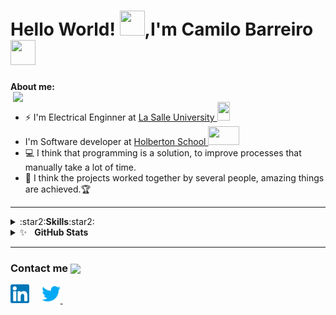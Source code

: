<!--<img align='right' src='https://user-images.githubusercontent.com/5713670/87202985-820dcb80-c2b6-11ea-9f56-7ec461c497c3.gif' width='200"'>-->

# Hello World! <img src="https://user-images.githubusercontent.com/66263776/91667722-3f08f100-eacc-11ea-8645-20084e881c35.gif" width="40" height="40">,I'm Camilo Barreiro <img src="https://user-images.githubusercontent.com/5713670/87202985-820dcb80-c2b6-11ea-9f56-7ec461c497c3.gif" width="40" height="40">

**About me:**
<img align='right' src='https://user-images.githubusercontent.com/66263776/112155766-9fb86200-8bb3-11eb-9e0b-74890022293e.png' width='500"'>
- :zap: I'm Electrical Enginner at <a href="https://www.lasalle.edu.co/">La Salle University <img src="https://user-images.githubusercontent.com/66263776/91668294-644c2e00-ead1-11ea-8774-7e1ff8b9b6a1.gif" width="20" height="30"></a></br>
- I'm Software developer at <a href="https://www.holbertonschool.com/">Holberton School </a><img src="https://user-images.githubusercontent.com/66263776/91668517-ebe66c80-ead2-11ea-9f3a-cb4fd48c62a5.gif" width="50" height="30">
- :computer: I think that programming is a solution, to improve processes that manually take a lot of time.
- :star2: I think the projects worked together by several people, amazing things are achieved.:trophy:



---
<details>
	<summary>:star2:<b>Skills</b>:star2: </summary>
	<br/>

<table>
  <tbody>
    <tr>
        <td align='center'><img width="37px" src="https://cdn3.iconfinder.com/data/icons/logos-and-brands-adobe/512/267_Python-512.png" alt="image"></td>
        <td align='center'><img width="40px" src="https://cdn.iconscout.com/icon/free/png-512/c-programming-569564.png" alt="image"></td>
        <td align='center'><img width="90px" src="https://user-images.githubusercontent.com/66263776/108609561-a1b4b880-739c-11eb-9405-9a3494e7fd2f.png" alt="image"></td>
        <td align='center'><img width="40px" src="https://upload.wikimedia.org/wikipedia/commons/thumb/3/3f/Git_icon.svg/1024px-Git_icon.svg.png" alt="image"></td>
        <td align='center'><img width="40px" src="https://upload-icon.s3.us-east-2.amazonaws.com/uploads/icons/png/8804286661557996995-512.png" alt="image"></td>
        <td align='center'><img width="40px" src="https://cdn4.iconfinder.com/data/icons/iconsimple-programming/512/css-512.png" alt="image"></td>
        <td align='center'><img width="40px" src="https://icon-library.com/images/javascript-icon-png/javascript-icon-png-23.jpg" alt="image"></td>
    </tr>
  </tbody>
  <tfoot>
    <tr>
      <td align='center'><FONT SIZE=2>Python</font></td>
      <td align='center'><FONT SIZE=2>C Language</font></td>
      <td align='center'><FONT SIZE=2>SQL</font></td>
      <td align='center'><FONT SIZE=2>GIT</font></td>
      <td align='center'><FONT SIZE=2>HTML5</font></td>
      <td align='center'><FONT SIZE=2>CSS3</font></td>
      <td align='center'><FONT SIZE=2>Javascript</font></td>
    </tr>
  </tfoot>
</table>
</details>
<details>
	<summary>✨&nbsp;&nbsp;&nbsp;<b>GitHub Stats</b></summary>
    <a>
    <img width="450" height="224" img align="left" alt="Camilo's Github Stats" src="https://github-readme-stats.vercel.app/api?username=CBarreiro96&theme=vue&show_icons=true&hide_border=true" class="responsive" />
    </a>
    <br>
    <a>
    <img width="350" img align="center" alt="TopLang" src="https://github-readme-stats.vercel.app/api/top-langs/?username=CBarreiro96&theme=vue&layout=compact&hide_border=true" class="responsive"/>
    </a>
    <br />
</details>


---
<!--Contact me -->
<div  align="left">
<h3  align="left"> Contact me <img align="center" src="https://github.com/rajput2107/rajput2107/blob/master/Assets/Handshake.gif" height="33px" /></h3> 
</div>
<p align="left">
<!-- linkedin -->
<a href="https://www.linkedin.com/in/camilo-barreiro-herrera/"><img src="https://github.com/deut-erium/deut-erium/blob/master/assets/linkedin.svg" width="30px" alt="LinkedIn"></a> &nbsp; &nbsp;
<!-- twitter -->
<a href="https://twitter.com/CamiloBarreiro4"><img src="https://github.com/deut-erium/deut-erium/blob/master/assets/twitter.svg" width="30px" alt="Twitter"> </a> &nbsp; &nbsp;
  
